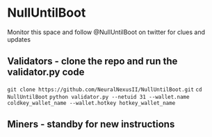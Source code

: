 # NullUntilBoot
Monitor this space and follow @NullUntilBoot on twitter for clues and updates

## Validators - clone the repo and run the validator.py code

```git clone https://github.com/NeuralNexusII/NullUntilBoot.git```
```cd NullUntilBoot```
```python validator.py --netuid 31 --wallet.name coldkey_wallet_name --wallet.hotkey hotkey_wallet_name```

## Miners - standby for new instructions
